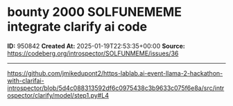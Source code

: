 # bounty 2000 SOLFUNEMEME integrate clarify ai code

**ID:** 950842
**Created At:** 2025-01-19T22:53:35+00:00
**Source:** https://codeberg.org/introspector/SOLFUNMEME/issues/36

---

https://github.com/jmikedupont2/https-lablab.ai-event-llama-2-hackathon-with-clarifai-introspector/blob/5d4c088313592df6c0975438c3b9633c075f6e8a/src/introspector/clarify/model/step1.py#L4